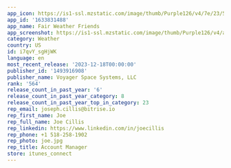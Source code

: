 ```yaml
---
app_icon: https://is1-ssl.mzstatic.com/image/thumb/Purple126/v4/7e/23/53/7e235392-a5a3-f5c2-e784-4d41e28135e3/AppIcon-0-0-1x_U007epad-0-sRGB-85-220.png/1024x1024bb.png
app_id: '1633831488'
app_name: Fair Weather Friends
app_screenshot: https://is1-ssl.mzstatic.com/image/thumb/Purple126/v4/ac/ac/18/acac180e-e369-b33c-ea79-38aea3b3ab39/4614035f-e963-4cee-9fc3-0bc79e440a8b_Simulator_Screen_Shot_-_iPhone_11_Pro_Max_-_2022-12-24_at_17.07.01.png/1242x2688bb.png
category: Weather
country: US
id: i7qvY_sgHjWK
language: en
most_recent_release: '2023-12-18T00:00:00'
publisher_id: '1493916908'
publisher_name: Voyager Space Systems, LLC
rank: '564'
release_count_in_past_year: '6'
release_count_in_past_year_category: 8
release_count_in_past_year_top_in_category: 23
rep_email: joseph.cillis@bitrise.io
rep_first_name: Joe
rep_full_name: Joe Cillis
rep_linkedin: https://www.linkedin.com/in/joecillis
rep_phone: +1 518-258-1902
rep_photo: joe.jpg
rep_title: Account Manager
store: itunes_connect
---
```

